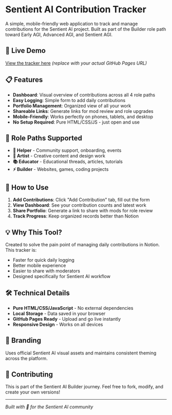 # Sentient AI Contribution Tracker

A simple, mobile-friendly web application to track and manage contributions for the Sentient AI project. Built as part of the Builder role path toward Early AGI, Advanced AGI, and Sentient AGI.

## 🚀 Live Demo
[View the tracker here](https://yourusername.github.io/sentient-ai-tracker) *(replace with your actual GitHub Pages URL)*

## 📋 Features

- **Dashboard**: Visual overview of contributions across all 4 role paths
- **Easy Logging**: Simple form to add daily contributions
- **Portfolio Management**: Organized view of all your work
- **Shareable Links**: Generate links for mod review and role upgrades
- **Mobile-Friendly**: Works perfectly on phones, tablets, and desktop
- **No Setup Required**: Pure HTML/CSS/JS - just open and use

## 🎯 Role Paths Supported

- **🤝 Helper** - Community support, onboarding, events
- **🎨 Artist** - Creative content and design work  
- **📚 Educator** - Educational threads, articles, tutorials
- **⚡ Builder** - Websites, games, coding projects

## 🔧 How to Use

1. **Add Contributions**: Click "Add Contribution" tab, fill out the form
2. **View Dashboard**: See your contribution counts and latest work
3. **Share Portfolio**: Generate a link to share with mods for role review
4. **Track Progress**: Keep organized records better than Notion

## 💡 Why This Tool?

Created to solve the pain point of managing daily contributions in Notion. This tracker is:
- Faster for quick daily logging
- Better mobile experience
- Easier to share with moderators
- Designed specifically for Sentient AI workflow

## 🛠️ Technical Details

- **Pure HTML/CSS/JavaScript** - No external dependencies
- **Local Storage** - Data saved in your browser
- **GitHub Pages Ready** - Upload and go live instantly
- **Responsive Design** - Works on all devices

## 🎨 Branding

Uses official Sentient AI visual assets and maintains consistent theming across the platform.

## 📝 Contributing

This is part of the Sentient AI Builder journey. Feel free to fork, modify, and create your own versions!

---

*Built with 💜 for the Sentient AI community*
